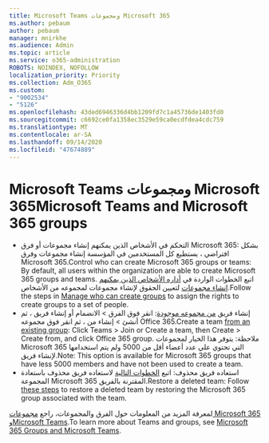 ```yaml
---
title: Microsoft Teams ومجموعات Microsoft 365
ms.author: pebaum
author: pebaum
manager: mnirkhe
ms.audience: Admin
ms.topic: article
ms.service: o365-administration
ROBOTS: NOINDEX, NOFOLLOW
localization_priority: Priority
ms.collection: Adm_O365
ms.custom:
- "9002534"
- "5126"
ms.openlocfilehash: 43ded6946336d4bb1209fd7c1a45736de1403fd0
ms.sourcegitcommit: c6692ce0fa1358ec3529e59ca0ecdfdea4cdc759
ms.translationtype: MT
ms.contentlocale: ar-SA
ms.lasthandoff: 09/14/2020
ms.locfileid: "47674889"
---
```

# <a name="microsoft-teams-and-microsoft-365-groups"></a><span data-ttu-id="4e355-102">Microsoft Teams ومجموعات Microsoft 365</span><span class="sxs-lookup"><span data-stu-id="4e355-102">Microsoft Teams and Microsoft 365 groups</span></span>

- <span data-ttu-id="4e355-103">التحكم في الأشخاص الذين يمكنهم إنشاء مجموعات أو فرق Microsoft 365: بشكل افتراضي ، يستطيع كل المستخدمين في المؤسسة إنشاء مجموعات وفرق Microsoft 365.</span><span class="sxs-lookup"><span data-stu-id="4e355-103">Control who can create Microsoft 365 groups or teams: By default, all users within the organization are able to create Microsoft 365 groups and teams.</span></span> <span data-ttu-id="4e355-104">اتبع الخطوات الواردة في [أداره الأشخاص الذين يمكنهم إنشاء مجموعات](https://support.office.com/article/4c46c8cb-17d0-44b5-9776-005fced8e618) لتعيين الحقوق لإنشاء مجموعات لمجموعه من الأشخاص.</span><span class="sxs-lookup"><span data-stu-id="4e355-104">Follow the steps in [Manage who can create groups](https://support.office.com/article/4c46c8cb-17d0-44b5-9776-005fced8e618) to assign the rights to create groups to a set of people.</span></span>
- <span data-ttu-id="4e355-105">إنشاء فريق  [من مجموعه موجودة](https://support.microsoft.com/office/24ec428e-40d7-4a1a-ab87-29be7d145865): انقر فوق الفرق > الانضمام أو إنشاء فريق ، ثم أنشئ > إنشاء من ، ثم انقر فوق مجموعه Office 365.</span><span class="sxs-lookup"><span data-stu-id="4e355-105">Create a team  [from an existing group](https://support.microsoft.com/office/24ec428e-40d7-4a1a-ab87-29be7d145865): Click Teams > Join or Create a team, then Create > Create from, and click Office 365 group.</span></span> <span data-ttu-id="4e355-106">ملاحظة: يتوفر هذا الخيار لمجموعات Microsoft 365 التي تحتوي علي عدد أعضاء أقل من 5000 ولم يتم استخدامها لإنشاء فريق.</span><span class="sxs-lookup"><span data-stu-id="4e355-106">Note: This option is available for Microsoft 365 groups that have less 5000 members and have not been used to create a team.</span></span>
- <span data-ttu-id="4e355-107">استعاده فريق محذوف: اتبع [الخطوات التالية](https://docs.microsoft.com/microsoftteams/archive-or-delete-a-team#restore-a-deleted-team) لاستعاده فريق محذوف باستعادة المجموعة Microsoft 365 المقترنة بالفريق.</span><span class="sxs-lookup"><span data-stu-id="4e355-107">Restore a deleted team: Follow [these steps](https://docs.microsoft.com/microsoftteams/archive-or-delete-a-team#restore-a-deleted-team) to restore a deleted team by restoring the Microsoft 365 group associated with the team.</span></span>

<span data-ttu-id="4e355-108">لمعرفة المزيد من المعلومات حول الفرق والمجموعات، راجع [مجموعات Microsoft 365 وMicrosoft Teams](https://docs.microsoft.com/microsoftteams/office-365-groups).</span><span class="sxs-lookup"><span data-stu-id="4e355-108">To learn more about Teams and groups, see [Microsoft 365 Groups and Microsoft Teams](https://docs.microsoft.com/microsoftteams/office-365-groups).</span></span>
